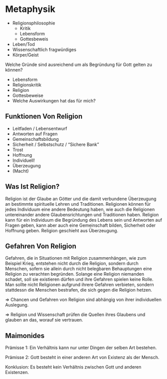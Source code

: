 # Metaphysik

- Religionsphilosophie
    - Kritik
    - Lebensform
    - Gottesbeweis
- Leben/Tod
- Wissenschaftlich fragwürdiges
- Körper/Geist

Welche Gründe sind ausreichend um als Begründung für Gott gelten zu können?

- Lebensform
- Religionskritik
- Religion
- Gottesbeweise
- Welche Auswirkungen hat das für mich?

## Funktionen Von Religion

- Leitfaden / Lebensentwurf
- Antworten auf Fragen
- Gemeinschaftsbildung
- Sicherheit / Selbstschutz / “Sichere Bank”
- Trost
- Hoffnung
- Individuell!
- Überzeugung
- (Macht)

## Was Ist Religion?

Religion ist der Glaube an Götter und die damit verbundene Überzeugung an bestimmte spirituelle Lehren und Traditionen. Religionen können für jedes Individuum eine andere Bedeutung haben, wie auch die Religionen untereinander andere Glaubensrichtungen und Traditionen haben. Religion kann für ein Individuum die Begründung des Lebens sein und Antworten auf Fragen geben, kann aber auch eine Gemeinschaft bilden, Sicherheit oder Hoffnung geben. Religion geschieht aus Überzeugung.

## Gefahren Von Religion

Gefahren, die in Situationen mit Religion zusammenhängen, wie zum Beispiel Krieg, entstehen nicht durch die Religion, sondern durch Menschen, sofern sie allein durch nicht belegbaren Behauptungen eine Religion zu verachten begründen. Solange eine Religion niemanden schadet, soll sie existieren dürfen und ihre Gefahren spielen keine Rolle. Man sollte nicht Religionen aufgrund ihrere Gefahren verbieten, sondern stattdessn die Menschen bestrafen, die sich gegen die Religion hetzen.

⇒ Chancen und Gefahren von Religion sind abhängig von ihrer individuellen Auslegung.

⇒ Religion und Wissenschaft prüfen die Quellen ihres Glaubens und glauben an das, worauf sie vertrauen.

## Maimonides

Prämisse 1: Ein Verhältnis kann nur unter Dingen der selben Art bestehen.

Prämisse 2: Gott besteht in einer anderen Art von Existenz als der Mensch.

Konklusion: Es besteht kein Verhältnis zwischen Gott und anderen Existenzen.